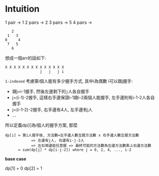 # Intuition

1 pair  -> 1
2 pairs -> 2
3 pairs -> 5
4 pairs ->

```
   2
 1   3
8     4
 7   5
   6
```

想成一個arr的話如下:

```
X X X X X X X X X X X X X X
                j   j   j i
```

`1-indexed`
考慮第i個人能有多少握手方式, 其中i為偶數
i可以跟j握手:
  - 跟j=i-1握手, 然後左邊剩下的`j`人各自握手
  - j=(i-1)-2握手, 這樣右手邊保證i-1跟i-2兩個人能握手, 左手邊則有i-1-2人各自握手
  - j=(i-1-2)-2握手, 右手邊有4人, 左手邊有j人
  - ...

所以定義dp[i]為i個人的握手方案, 那麼
```
dp[i] = 第i人握手後, 方法數=左手邊人數互握方法數 x 右手邊人數互握方法數
            => 左邊有j人, 右邊有i-j-2人
            => 左右兩邊能任意握 => 最終可能的方法數為左邊方法數乘上右邊方法數
      = sum(dp[j] * dp[i-j-2]) where j = 0, 2, 4, ..., i-2
```

**base case**

dp[1] = 0
dp[2] = 1